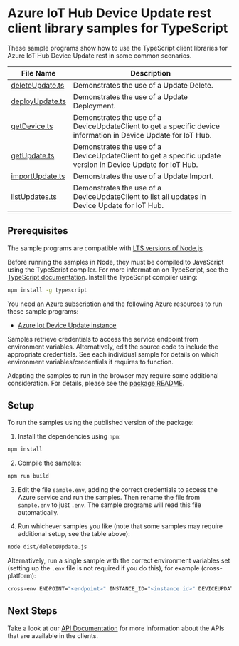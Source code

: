 # Azure IoT Hub Device Update rest client library samples for TypeScript

These sample programs show how to use the TypeScript client libraries for Azure IoT Hub Device Update rest in some common scenarios.

| **File Name**                   | **Description**                                                                                                 |
| ------------------------------- | --------------------------------------------------------------------------------------------------------------- |
| [deleteUpdate.ts][deleteupdate] | Demonstrates the use of a Update Delete.                                                                        |
| [deployUpdate.ts][deployupdate] | Demonstrates the use of a Update Deployment.                                                                    |
| [getDevice.ts][getdevice]       | Demonstrates the use of a DeviceUpdateClient to get a specific device information in Device Update for IoT Hub. |
| [getUpdate.ts][getupdate]       | Demonstrates the use of a DeviceUpdateClient to get a specific update version in Device Update for IoT Hub.     |
| [importUpdate.ts][importupdate] | Demonstrates the use of a Update Import.                                                                        |
| [listUpdates.ts][listupdates]   | Demonstrates the use of a DeviceUpdateClient to list all updates in Device Update for IoT Hub.                  |

## Prerequisites

The sample programs are compatible with [LTS versions of Node.js](https://github.com/nodejs/release#release-schedule).

Before running the samples in Node, they must be compiled to JavaScript using the TypeScript compiler. For more information on TypeScript, see the [TypeScript documentation][typescript]. Install the TypeScript compiler using:

```bash
npm install -g typescript
```

You need [an Azure subscription][freesub] and the following Azure resources to run these sample programs:

- [Azure Iot Device Update instance][createinstance_azureiotdeviceupdateinstance]

Samples retrieve credentials to access the service endpoint from environment variables. Alternatively, edit the source code to include the appropriate credentials. See each individual sample for details on which environment variables/credentials it requires to function.

Adapting the samples to run in the browser may require some additional consideration. For details, please see the [package README][package].

## Setup

To run the samples using the published version of the package:

1. Install the dependencies using `npm`:

```bash
npm install
```

2. Compile the samples:

```bash
npm run build
```

3. Edit the file `sample.env`, adding the correct credentials to access the Azure service and run the samples. Then rename the file from `sample.env` to just `.env`. The sample programs will read this file automatically.

4. Run whichever samples you like (note that some samples may require additional setup, see the table above):

```bash
node dist/deleteUpdate.js
```

Alternatively, run a single sample with the correct environment variables set (setting up the `.env` file is not required if you do this), for example (cross-platform):

```bash
cross-env ENDPOINT="<endpoint>" INSTANCE_ID="<instance id>" DEVICEUPDATE_UPDATE_PROVIDER="<deviceupdate update provider>" DEVICEUPDATE_UPDATE_NAME="<deviceupdate update name>" DEVICEUPDATE_UPDATE_VERSION="<deviceupdate update version>" node dist/deleteUpdate.js
```

## Next Steps

Take a look at our [API Documentation][apiref] for more information about the APIs that are available in the clients.

[deleteupdate]: https://github.com/Azure/azure-sdk-for-js/blob/main/sdk/deviceupdate/iot-device-update-rest/samples/v1/typescript/src/deleteUpdate.ts
[deployupdate]: https://github.com/Azure/azure-sdk-for-js/blob/main/sdk/deviceupdate/iot-device-update-rest/samples/v1/typescript/src/deployUpdate.ts
[getdevice]: https://github.com/Azure/azure-sdk-for-js/blob/main/sdk/deviceupdate/iot-device-update-rest/samples/v1/typescript/src/getDevice.ts
[getupdate]: https://github.com/Azure/azure-sdk-for-js/blob/main/sdk/deviceupdate/iot-device-update-rest/samples/v1/typescript/src/getUpdate.ts
[importupdate]: https://github.com/Azure/azure-sdk-for-js/blob/main/sdk/deviceupdate/iot-device-update-rest/samples/v1/typescript/src/importUpdate.ts
[listupdates]: https://github.com/Azure/azure-sdk-for-js/blob/main/sdk/deviceupdate/iot-device-update-rest/samples/v1/typescript/src/listUpdates.ts
[apiref]: https://learn.microsoft.com/rest/api/deviceupdate/2021-06-01-preview/device-update
[freesub]: https://azure.microsoft.com/free/
[createinstance_azureiotdeviceupdateinstance]: https://learn.microsoft.com/azure/iot-hub-device-update/understand-device-update
[package]: https://github.com/Azure/azure-sdk-for-js/tree/main/sdk/deviceupdate/iot-device-update-rest/README.md
[typescript]: https://www.typescriptlang.org/docs/home.html
